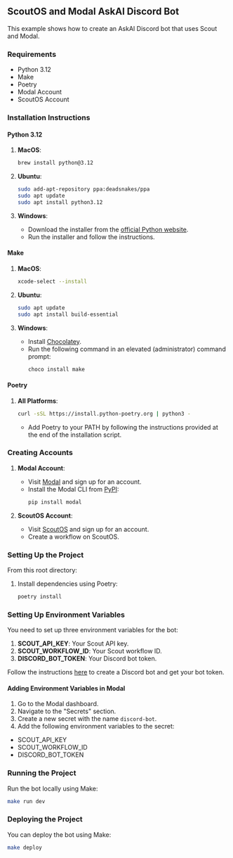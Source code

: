 ## ScoutOS and Modal AskAI Discord Bot

This example shows how to create an AskAI Discord bot that uses Scout and Modal.

### Requirements

- Python 3.12
- Make
- Poetry
- Modal Account
- ScoutOS Account

### Installation Instructions

#### Python 3.12

1. **MacOS**:

   ```sh
   brew install python@3.12
   ```

2. **Ubuntu**:

   ```sh
   sudo add-apt-repository ppa:deadsnakes/ppa
   sudo apt update
   sudo apt install python3.12
   ```

3. **Windows**:
   - Download the installer from the [official Python website](https://www.python.org/downloads/release/python-3120/).
   - Run the installer and follow the instructions.

#### Make

1. **MacOS**:

   ```sh
   xcode-select --install
   ```

2. **Ubuntu**:

   ```sh
   sudo apt update
   sudo apt install build-essential
   ```

3. **Windows**:
   - Install [Chocolatey](https://chocolatey.org/install).
   - Run the following command in an elevated (administrator) command prompt:
     ```sh
     choco install make
     ```

#### Poetry

1. **All Platforms**:

   ```sh
   curl -sSL https://install.python-poetry.org | python3 -
   ```

   - Add Poetry to your PATH by following the instructions provided at the end of the installation script.

### Creating Accounts

1. **Modal Account**:

   - Visit [Modal](https://modal.com/) and sign up for an account.
   - Install the Modal CLI from [PyPI](https://pypi.org/project/modal/):
     ```sh
     pip install modal
     ```

2. **ScoutOS Account**:
   - Visit [ScoutOS](https://scoutos.com/) and sign up for an account.
   - Create a workflow on ScoutOS.

### Setting Up the Project

From this root directory:

1. Install dependencies using Poetry:
   ```sh
   poetry install
   ```

### Setting Up Environment Variables

You need to set up three environment variables for the bot:

1. **SCOUT_API_KEY**: Your Scout API key.
2. **SCOUT_WORKFLOW_ID**: Your Scout workflow ID.
3. **DISCORD_BOT_TOKEN**: Your Discord bot token.

Follow the instructions [here](https://discordpy.readthedocs.io/en/stable/discord.html) to create a Discord bot and get your bot token.

#### Adding Environment Variables in Modal

1. Go to the Modal dashboard.
2. Navigate to the "Secrets" section.
3. Create a new secret with the name `discord-bot`.
4. Add the following environment variables to the secret:

- SCOUT_API_KEY
- SCOUT_WORKFLOW_ID
- DISCORD_BOT_TOKEN

### Running the Project

Run the bot locally using Make:

```sh
make run dev
```

### Deploying the Project

You can deploy the bot using Make:

```sh
make deploy
```
